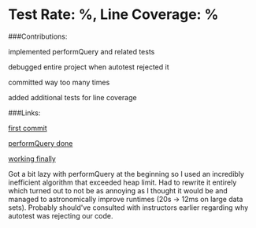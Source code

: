 # Test Rate: %, Line Coverage: %

###Contributions:

implemented performQuery and related tests

debugged entire project when autotest rejected it

committed way too many times

added additional tests for line coverage

###Links:

[first commit](https://github.com/CS310-2017Jan/cpsc310project_team78/commit/63984000c83ab4545454f9e5468358a2053f6d76)


[performQuery done](https://github.com/CS310-2017Jan/cpsc310project_team78/commit/b1e46473bb17667a1191a04744e26f822c7d590b)


[working finally](https://github.com/CS310-2017Jan/cpsc310project_team78/commit/9521e7d7b1491513409b1c76acef4e9e57d194e7)


Got a bit lazy with performQuery at the beginning so I used an incredibly inefficient algorithm that exceeded heap limit.
Had to rewrite it entirely which turned out to not be as annoying as I thought it would be and managed to astronomically
improve runtimes (20s -> 12ms on large data sets). Probably should've consulted with instructors earlier regarding why autotest
was rejecting our code.
